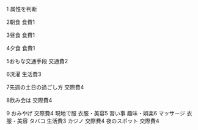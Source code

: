 1
属性を判断

2朝食
食費1

3昼食
食費1

4夕食
食費1

5おもな交通手段
交通費2

6洗濯
生活費3

7先週の土日の過ごし方
交際費4

8飲み会は
交際費4

9
おみやげ
交際費4
現地で服
衣服・美容5
習い事
趣味・娯楽6
マッサージ
衣服・美容
タバコ
生活費3
カジノ
交際費4
夜のスポット
交際費4
